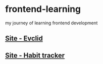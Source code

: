 # frontend-learning
my journey of learning frontend development
## [Site - Evclid](https://immortalle22.github.io/js-learning/html-skilbox/weblayout/13_javascript/)
## [Site - Habit tracker](https://immortalle22.github.io/js-learning/html-skilbox/weblayout/13_javascript/)
